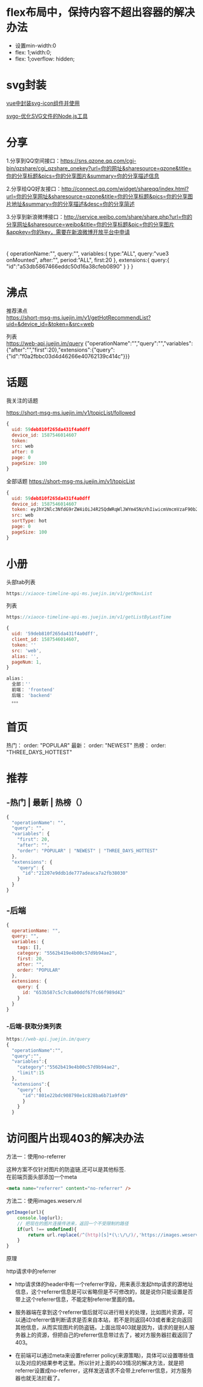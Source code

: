 # flex布局中，保持内容不超出容器的解决办法
* 设置min-width:0
* flex: 1;width:0;
* flex: 1;overflow: hidden;


# svg封装
[vue中封装svg-icon组件并使用](https://www.cnblogs.com/lhjfly/p/10756650.html)

[svgo-优化SVG文件的Node.js工具](https://blog.csdn.net/qq_35366269/article/details/102716256)

# 分享
1.分享到QQ空间接口：https://sns.qzone.qq.com/cgi-bin/qzshare/cgi_qzshare_onekey?url=你的网址&sharesource=qzone&title=你的分享标题&pics=你的分享图片&summary=你的分享描述信息

2.分享给QQ好友接口：http://connect.qq.com/widget/shareqq/index.html?url=你的分享网址&sharesource=qzone&title=你的分享标题&pics=你的分享图片地址&summary=你的分享描述&desc=你的分享简述

3.分享到新浪微博接口：http://service.weibo.com/share/share.php?url=你的分享网址&sharesource=weibo&title=你的分享标题&pic=你的分享图片&appkey=你的key，需要在新浪微博开放平台中申请


# 
{
  operationName:"",
  query:"",
  variables:{
    type:"ALL",
    query:"vue3 onMounted",
    after:"",
    period:"ALL",
    first:20
  },
  extensions:{
    query:{
      "id":"a53db5867466eddc50d16a38cfeb0890"
    }
  }
}
# 沸点
推荐沸点  
https://short-msg-ms.juejin.im/v1/getHotRecommendList?uid=&device_id=&token=&src=web

列表  
https://web-api.juejin.im/query
{"operationName":"","query":"","variables":{"after":"","first":20},"extensions":{"query":{"id":"f0a2fbbc03d4d46266e40762139c414c"}}}


# 话题
我关注的话题

https://short-msg-ms.juejin.im/v1/topicList/followed
```js
{
  uid: 59deb810f265da431f4a0dff
  device_id: 1587546014607
  token:  
  src: web
  after: 0
  page: 0
  pageSize: 100
}
```

全部话题
https://short-msg-ms.juejin.im/v1/topicList
```js
{
  uid: 59deb810f265da431f4a0dff
  device_id: 1587546014607
  token: eyJhY2Nlc3NfdG9rZW4iOiJ4R25QdWRqWlJWYm45NzVhIiwicmVmcmVzaF90b2tlbiI6Ik0yaGZSSGNEdUxxZWVSS0UiLCJ0b2tlbl90eXBlIjoibWFjIiwiZXhwaXJlX2luIjoyNTkyMDAwfQ==
  src: web
  sortType: hot
  page: 0
  pageSize: 100
}
```

# 小册
头部tab列表
```js
https://xiaoce-timeline-api-ms.juejin.im/v1/getNavList
```

列表
```js
https://xiaoce-timeline-api-ms.juejin.im/v1/getListByLastTime

{
  uid: '59deb810f265da431f4a0dff',
  client_id: 1587546014607,
  token: ''
  src: 'web',
  alias: '',
  pageNum: 1,
}

alias：
  全部：''
  前端： 'frontend'
  后端： 'backend'
  。。。
```

# 首页

<!-- https://web-api.juejin.im/query -->

热门： order: "POPULAR"
最新： order: "NEWEST"
热榜： order: "THREE_DAYS_HOTTEST"

# 推荐
## -热门 | 最新 | 热榜（）
```js
{
  "operationName": "",
  "query": "",
  "variables": {
    "first": 20,
    "after": "",
    "order": "POPULAR" | "NEWEST" | "THREE_DAYS_HOTTEST"
  },
  "extensions": {
    "query": {
      "id":"21207e9ddb1de777adeaca7a2fb38030"
    }
  }
}
```
<!-- ## 关注
```js
{
  "operationName": "",
  "query": "",
  "variables": {
    "type": "ARTICLE",
    "first": 20,
    "after": ""
  },
  "extensions": {
    "query": {
      "id": "504f6ca050625a4270ba11eebe696b3c"
    }
  }
}
``` -->
## -后端
```js
{
  operationName: "",
  query: "",
  variables: {
    tags: [],
    category: "5562b419e4b00c57d9b94ae2",
    first: 20,
    after: "",
    order: "POPULAR"
  },
  extensions: {
    query: {
      id: "653b587c5c7c8a00ddf67fc66f989d42"
    }
  }
}
```
### -后端-获取分类列表
```js
https://web-api.juejin.im/query
{
  "operationName":"",
  "query":"",
  "variables":{
    "category":"5562b419e4b00c57d9b94ae2",
    "limit":15
  },
  "extensions":{
    "query":{
      "id":"801e22bdc908798e1c828ba6b71a9fd9"
      }
    }
  }

```


# 访问图片出现403的解决办法
方法一：使用no-referrer

这种方案不仅针对图片的防盗链,还可以是其他标签.  
在前端页面头部添加一个meta
```html
<meta name="referrer" content="no-referrer" />
```


方法二：使用images.weserv.nl
```js
getImage(url){
	console.log(url);
	// 把现在的图片连接传进来，返回一个不受限制的路径
	if(url !== undefined){
		return url.replace(/^(http)[s]*(\:\/\/)/,'https://images.weserv.nl/?url=');
	}
}

```
原理

http请求中的referrer  
* http请求体的header中有一个referrer字段，用来表示发起http请求的源地址信息，这个referrer信息是可以省略但是不可修改的，就是说你只能设置是否带上这个referrer信息，不能定制referrer里面的值。

* 服务器端在拿到这个referrer值后就可以进行相关的处理，比如图片资源，可以通过referrer值判断请求是否来自本站，若不是则返回403或者重定向返回其他信息，从而实现图片的防盗链。上面出现403就是因为，请求的是别人服务器上的资源，但把自己的referrer信息带过去了，被对方服务器拦截返回了403。

* 在前端可以通过meta来设置referrer policy(来源策略)，具体可以设置哪些值以及对应的结果参考这里。所以针对上面的403情况的解决方法，就是把referrer设置成no-referrer，这样发送请求不会带上referrer信息，对方服务器也就无法拦截了。

